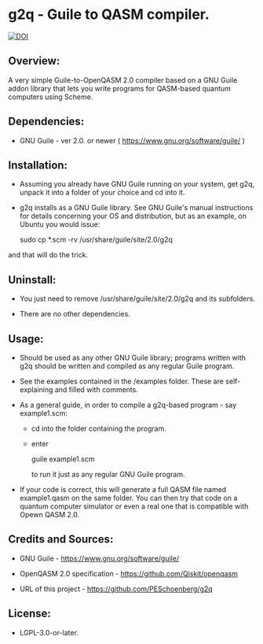 # g2q - Guile to QASM compiler.

[![DOI](https://zenodo.org/badge/159570670.svg)](https://zenodo.org/badge/latestdoi/159570670)


## Overview:

A very simple Guile-to-OpenQASM 2.0 compiler based on a GNU Guile addon library
that lets you write programs for QASM-based quantum computers using Scheme.


## Dependencies:

* GNU Guile - ver 2.0. or newer ( https://www.gnu.org/software/guile/ )


## Installation:

* Assuming you already have GNU Guile running on your system, get g2q, unpack it
into a folder of your choice and cd into it.

* g2q installs as a GNU Guile library. See GNU Guile's manual instructions for
details concerning your OS and distribution, but as an example, on Ubuntu you
would issue:

    sudo cp *.scm -rv /usr/share/guile/site/2.0/g2q

and that will do the trick.


## Uninstall:

* You just need to remove /usr/share/guile/site/2.0/g2q and its subfolders.

* There are no other dependencies.


## Usage:

* Should be used as any other GNU Guile library; programs written with g2q
should be written and compiled as any regular Guile program.

* See the examples contained in the /examples folder. These are self-explaining
and filled with comments.

* As a general guide, in order to compile a g2q-based program - say example1.scm:

  * cd into the folder containing the program.

  * enter

    guile example1.scm

    to run it just as any regular GNU Guile program.

* If your code is correct, this will generate a full QASM file named
example1.qasm on the same folder. You can then try that code on a quantum
computer simulator or even a real one that is compatible with Opewn QASM 2.0.


## Credits and Sources:

* GNU Guile - https://www.gnu.org/software/guile/

* OpenQASM 2.0 specification - https://github.com/Qiskit/openqasm

* URL of this project - https://github.com/PESchoenberg/g2q


## License:

* LGPL-3.0-or-later.


